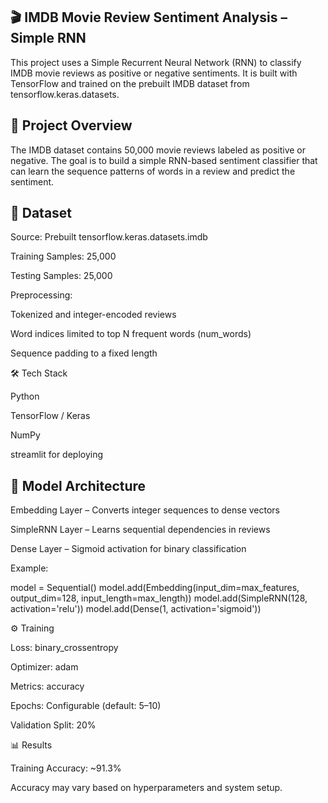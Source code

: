 ## 🎬 IMDB Movie Review Sentiment Analysis – Simple RNN

This project uses a Simple Recurrent Neural Network (RNN) to classify IMDB movie reviews as positive or negative sentiments.
It is built with TensorFlow and trained on the prebuilt IMDB dataset from tensorflow.keras.datasets.

## 📌 Project Overview

The IMDB dataset contains 50,000 movie reviews labeled as positive or negative. The goal is to build a simple RNN-based sentiment classifier that can learn the sequence patterns of words in a review and predict the sentiment.

## 📂 Dataset

Source: Prebuilt tensorflow.keras.datasets.imdb

Training Samples: 25,000

Testing Samples: 25,000

Preprocessing:

Tokenized and integer-encoded reviews

Word indices limited to top N frequent words (num_words)

Sequence padding to a fixed length

🛠 Tech Stack

Python

TensorFlow / Keras

NumPy

streamlit for deploying

## 📜 Model Architecture

Embedding Layer – Converts integer sequences to dense vectors

SimpleRNN Layer – Learns sequential dependencies in reviews

Dense Layer – Sigmoid activation for binary classification

Example:

model = Sequential()
model.add(Embedding(input_dim=max_features, output_dim=128, input_length=max_length))
model.add(SimpleRNN(128, activation='relu'))
model.add(Dense(1, activation='sigmoid'))

⚙️ Training

Loss: binary_crossentropy

Optimizer: adam

Metrics: accuracy

Epochs: Configurable (default: 5–10)

Validation Split: 20%

📊 Results

Training Accuracy: ~91.3%

Accuracy may vary based on hyperparameters and system setup.

